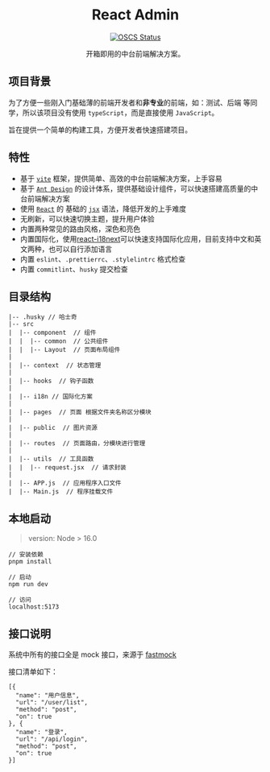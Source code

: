 <h1 align="center">React Admin</h1>

<div align="center">

[![OSCS Status](https://www.oscs1024.com/platform/badge/mamba-1024/first-rule.svg?size=small)](https://www.oscs1024.com/project/mamba-1024/first-rule?ref=badge_small)

开箱即用的中台前端解决方案。
</div>

## 项目背景

为了方便一些刚入门基础薄的前端开发者和**非专业**的前端，如：测试、后端 等同学，所以该项目没有使用 `typeScript`，而是直接使用 `JavaScript`。

旨在提供一个简单的构建工具，方便开发者快速搭建项目。


## 特性
- 基于 [`vite`](https://vitejs.dev/guide/#trying-vite-online) 框架，提供简单、高效的中台前端解决方案，上手容易
- 基于 [`Ant Design`](https://ant.design/components/overview-cn/) 的设计体系，提供基础设计组件，可以快速搭建高质量的中台前端解决方案
- 使用 [`React`](https://zh-hans.reactjs.org/) 的 基础的 [`jsx`](https://zh-hans.reactjs.org/docs/introducing-jsx.html) 语法，降低开发的上手难度
- 无刷新，可以快速切换主题，提升用户体验
- 内置两种常见的路由风格，深色和亮色
- 内置国际化，使用[react-i18next](https://react.i18next.com/)可以快速支持国际化应用，目前支持中文和英文两种，也可以自行添加语言
- 内置 `eslint`、`.prettierrc`、`.stylelintrc` 格式检查
- 内置 `commitlint`、`husky` 提交检查

## 目录结构
```
|-- .husky // 哈士奇
|-- src
|  |-- component  // 组件
|  |  |-- common  // 公共组件
|  |  |-- Layout  // 页面布局组件
|
|  |-- context  // 状态管理
|
|  |-- hooks  // 钩子函数
|
|  |-- i18n // 国际化方案
|
|  |-- pages  // 页面 根据文件夹名称区分模块
|
|  |-- public  // 图片资源
|
|  |-- routes  // 页面路由，分模块进行管理
|
|  |-- utils  // 工具函数
|  |  |-- request.jsx  // 请求封装
|
|  |-- APP.js  // 应用程序入口文件
|  |-- Main.js  // 程序挂载文件

```


## 本地启动

> version: Node > 16.0

```
// 安装依赖
pnpm install

// 启动
npm run dev

// 访问
localhost:5173
```

## 接口说明

系统中所有的接口全是 mock 接口，来源于 [fastmock](https://fastmock.site/#/)

接口清单如下：
```
[{
  "name": "用户信息",
  "url": "/user/list",
  "method": "post",
  "on": true
}, {
  "name": "登录",
  "url": "/api/login",
  "method": "post",
  "on": true
}]
```